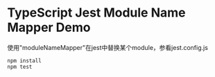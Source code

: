 TypeScript Jest Module Name Mapper Demo
===========================

使用"moduleNameMapper"在jest中替换某个module，参看jest.config.js

```
npm install
npm test
```
